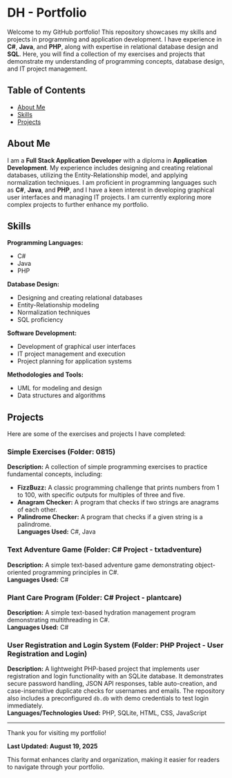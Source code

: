 
# DH - Portfolio

Welcome to my GitHub portfolio! This repository showcases my skills and projects in programming and application development. I have experience in **C#**, **Java**, and **PHP**, along with expertise in relational database design and **SQL**. Here, you will find a collection of my exercises and projects that demonstrate my understanding of programming concepts, database design, and IT project management.

## Table of Contents
- [About Me](#about-me)  
- [Skills](#skills)  
- [Projects](#projects)  

## About Me
I am a **Full Stack Application Developer** with a diploma in **Application Development**. My experience includes designing and creating relational databases, utilizing the Entity-Relationship model, and applying normalization techniques. I am proficient in programming languages such as **C#**, **Java**, and **PHP**, and I have a keen interest in developing graphical user interfaces and managing IT projects. I am currently exploring more complex projects to further enhance my portfolio.

## Skills
**Programming Languages:**  
- C#  
- Java  
- PHP  

**Database Design:**  
- Designing and creating relational databases  
- Entity-Relationship modeling  
- Normalization techniques  
- SQL proficiency  

**Software Development:**  
- Development of graphical user interfaces  
- IT project management and execution  
- Project planning for application systems  

**Methodologies and Tools:**  
- UML for modeling and design  
- Data structures and algorithms  

## Projects

Here are some of the exercises and projects I have completed:

### Simple Exercises (Folder: 0815)
**Description:** A collection of simple programming exercises to practice fundamental concepts, including:  
- **FizzBuzz:** A classic programming challenge that prints numbers from 1 to 100, with specific outputs for multiples of three and five.  
- **Anagram Checker:** A program that checks if two strings are anagrams of each other.  
- **Palindrome Checker:** A program that checks if a given string is a palindrome.  
**Languages Used:** C#, Java  

### Text Adventure Game (Folder: C# Project - txtadventure)
**Description:** A simple text-based adventure game demonstrating object-oriented programming principles in C#.  
**Languages Used:** C#  

### Plant Care Program (Folder: C# Project - plantcare)
**Description:** A simple text-based hydration management program demonstrating multithreading in C#.  
**Languages Used:** C#  

### User Registration and Login System (Folder: PHP Project - User Registration and Login)
**Description:** A lightweight PHP-based project that implements user registration and login functionality with an SQLite database. It demonstrates secure password handling, JSON API responses, table auto-creation, and case-insensitive duplicate checks for usernames and emails. The repository also includes a preconfigured `db.db` with demo credentials to test login immediately.  
**Languages/Technologies Used:** PHP, SQLite, HTML, CSS, JavaScript  

---

Thank you for visiting my portfolio!

**Last Updated: August 19, 2025**


This format enhances clarity and organization, making it easier for readers to navigate through your portfolio.
